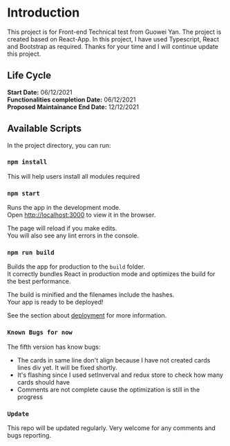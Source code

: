 # Introduction

This project is for Front-end Technical test from Guowei Yan. The project is created based on React-App. In this project, I have used Typescript, React and Bootstrap as required. Thanks for your time and I will continue update this project.

## Life Cycle

**Start Date:** 06/12/2021 <br/>
**Functionalities completion Date:** 06/12/2021 <br/>
**Proposed Maintainance End Date:**  12/12/2021

## Available Scripts

In the project directory, you can run:

### `npm install`

This will help users install all modules required

### `npm start`

Runs the app in the development mode.\
Open [http://localhost:3000](http://localhost:3000) to view it in the browser.

The page will reload if you make edits.\
You will also see any lint errors in the console.

### `npm run build`

Builds the app for production to the `build` folder.\
It correctly bundles React in production mode and optimizes the build for the best performance.

The build is minified and the filenames include the hashes.\
Your app is ready to be deployed!

See the section about [deployment](https://facebook.github.io/create-react-app/docs/deployment) for more information.

### `Known Bugs for now`

The fifth version has know bugs:
* The cards in same line don't align because I have not created cards lines div yet. It will be fixed shortly.
* It's flashing since I used setInverval and redux store to check how many cards should have 
* Comments are not complete cause the optimization is still in the progress

### `Update`

This repo will be updated regularly. Very welcome for any comments and bugs reporting.

